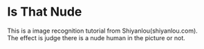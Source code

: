 # Is That Nude
This is a image recognition tutorial from Shiyanlou(shiyanlou.com).<br/>
The effect is judge there is a nude human in the picture or not.